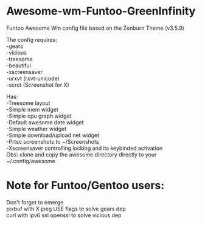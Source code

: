 # Awesome-wm-Funtoo-GreenInfinity
Funtoo Awesome Wm config file based on the Zenburn Theme (v3.5.9)

The config requires:  
-gears  
-vicious  
-treesome  
-beautiful  
-xscreensaver  
-urxvt (rxvt-unicode)  
-scrot (Screenshot for X)

Has:  
-Treesome layout  
-Simple mem widget  
-Simple cpu graph widget  
-Default awesome date widget  
-Simple weather widget  
-Simple download/upload net widget  
-Prtsc screenshots to ~/Screenshots  
-Xscreensaver controlling locking and its keybinded activation    
Obs: clone and copy the awesome directory directly to your ~/.config/awesome  

# Note for Funtoo/Gentoo users:  
Don't forget to emerge  
pixbuf with X jpeg USE flags to solve gears dep  
curl with ipv6 ssl openssl to solve vicious dep  
